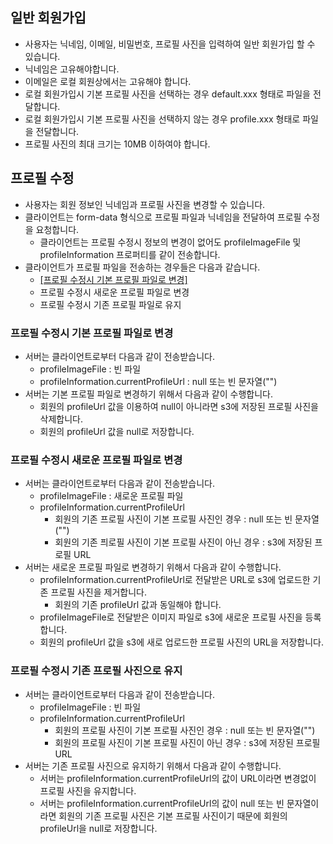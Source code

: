 
## 일반 회원가입
- 사용자는 닉네임, 이메일, 비밀번호, 프로필 사진을 입력하여 일반 회원가입 할 수 있습니다.
- 닉네임은 고유해야합니다.
- 이메일은 로컬 회원상에서는 고유해야 합니다.
- 로컬 회원가입시 기본 프로필 사진을 선택하는 경우 default.xxx 형태로 파일을 전달합니다.
- 로컬 회원가입시 기본 프로필 사진을 선택하지 않는 경우 profile.xxx 형태로 파일을 전달합니다.
- 프로필 사진의 최대 크기는 10MB 이하여야 합니다.

## 프로필 수정
- 사용자는 회원 정보인 닉네임과 프로필 사진을 변경할 수 있습니다.
- 클라이언트는 form-data 형식으로 프로필 파일과 닉네임을 전달하여 프로필 수정을 요청합니다.
	- 클라이언트는 프로필 수정시 정보의 변경이 없어도 profileImageFile 및 profileInformation 프로퍼티를 같이 전송합니다.
- 클라이언트가 프로필 파일을 전송하는 경우들은 다음과 같습니다.
	- [[프로필 수정시 기본 프로필 파일로 변경]](#)
	- 프로필 수정시 새로운 프로필 파일로 변경
	- 프로필 수정시 기존 프로필 파일로 유지

### 프로필 수정시 기본 프로필 파일로 변경
- 서버는 클라이언트로부터 다음과 같이 전송받습니다.
	- profileImageFile : 빈 파일
	- profileInformation.currentProfileUrl : null 또는 빈 문자열("")
- 서버는 기본 프로필 파일로 변경하기 위해서 다음과 같이 수행합니다.
	- 회원의 profileUrl 값을 이용하여 null이 아니라면 s3에 저장된 프로필 사진을 삭제합니다.
	- 회원의 profileUrl 값을 null로 저장합니다.

### 프로필 수정시 새로운 프로필 파일로 변경
- 서버는 클라이언트로부터 다음과 같이 전송받습니다.
	- profileImageFile : 새로운 프로필 파일
	- profileInformation.currentProfileUrl
		- 회원의 기존 프로필 사진이 기본 프로필 사진인 경우 : null 또는 빈 문자열("")
		- 회원의 기존 픠로필 사진이 기본 프로필 사진이 아닌 경우 : s3에 저장된 프로필 URL
- 서버는 새로운 프로필 파일로 변경하기 위해서 다음과 같이 수행합니다.
	- profileInformation.currentProfileUrl로 전달받은 URL로 s3에 업로드한 기존 프로필 사진을 제거합니다.
		- 회원의 기존 profileUrl 값과 동일해야 합니다.
	- profileImageFile로 전달받은 이미지 파일로 s3에 새로운 프로필 사진을 등록합니다.
	- 회원의 profileUrl 값을 s3에 새로 업로드한 프로필 사진의 URL을 저장합니다.

### 프로필 수정시 기존 프로필 사진으로 유지
- 서버는 클라이언트로부터 다음과 같이 전송받습니다.
	- profileImageFile : 빈 파일
	- profileInformation.currentProfileUrl
		- 회원의 프로필 사진이 기본 프로필 사진인 경우 : null 또는 빈 문자열("")
		- 회원의 프로필 사진이 기본 프로필 사진이 아닌 경우 : s3에 저장된 프로필 URL
- 서버는 기존 프로필 사진으로 유지하기 위해서 다음과 같이 수행합니다.
	- 서버는 profileInformation.currentProfileUrl의 값이 URL이라면 변경없이 프로필 사진을 유지합니다.
	- 서버는 profileInformation.currentProfileUrl의 값이 null 또는 빈 문자열이라면 회원의 기존 프로필 사진은 기본 프로필 사진이기 때문에 회원의 profileUrl을 null로 저장합니다.